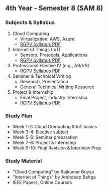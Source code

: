 ## 4th Year - Semester 8 (SAM 8)

### Subjects & Syllabus
1. Cloud Computing
   - Virtualization, AWS, Azure
   - [RGPV Syllabus PDF](http://career-shiksha.com/post/syllabus-of-btech-8th-sem-cse-rgpv/)
2. Internet of Things (IoT)
   - Sensors, Protocols, Applications
   - [RGPV Syllabus PDF](http://career-shiksha.com/post/syllabus-of-btech-8th-sem-cse-rgpv/)
3. Professional Elective IV (e.g., AR/VR)
   - [RGPV Syllabus PDF](http://career-shiksha.com/post/syllabus-of-btech-8th-sem-cse-rgpv/)
4. Seminar & Technical Writing
   - Research, Presentation
   - [General Technical Writing Resource](https://owl.purdue.edu/owl/subject_specific_writing/professional_technical_writing/index.html)
5. Project & Internship
   - Final Project, Industry Internship
   - [RGPV Syllabus PDF](http://career-shiksha.com/post/syllabus-of-btech-8th-sem-cse-rgpv/)

### Study Plan
- Week 1-2: Cloud Computing & IoT basics
- Week 3-4: Elective subject
- Week 5-6: Seminar preparation
- Week 7-8: Project & Internship
- Week 9-10: Final Revision & Interview Prep

### Study Material
- "Cloud Computing" by Rajkumar Buyya
- "Internet of Things" by Arshdeep Bahga
- IEEE Papers, Online Courses
